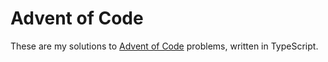 # Advent of Code

These are my solutions to [Advent of Code](https://adventofcode.com) problems, written in TypeScript.
